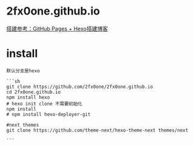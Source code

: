 # 2fx0one.github.io
[搭建参考：GitHub Pages + Hexo搭建博客](http://panjiachen.github.io/vue-element-admin)

# install
    默认分支是hexo
    
    ```sh
    git clone https://github.com/2fx0one/2fx0one.github.io
    cd 2fx0one.github.io
    npm install hexo
    # hexo init clone 不需要初始化
    npm install
    # npm install hexo-deployer-git

    #next themes
    git clone https://github.com/theme-next/hexo-theme-next themes/next
    
    ```

